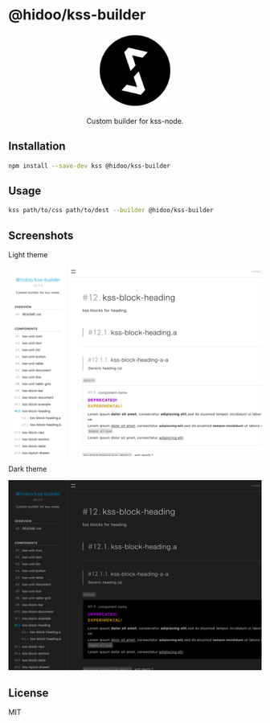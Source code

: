 # @hidoo/kss-builder

<div align="center">
  <img alt="@hidoo/kss-builder" src="https://raw.githubusercontent.com/hidoo/kss-builder/HEAD/.github/assets/logo.svg" width="150" height="150" style="max-width: 100%;">
</div>

<p align="center">Custom builder for kss-node.</p>

## Installation

```sh
npm install --save-dev kss @hidoo/kss-builder
```

## Usage

```bash
kss path/to/css path/to/dest --builder @hidoo/kss-builder
```

## Screenshots

Light theme

![light theme](https://raw.githubusercontent.com/hidoo/kss-builder/HEAD/.github/assets/screenshot-light.png)

Dark theme

![dark theme](https://raw.githubusercontent.com/hidoo/kss-builder/HEAD/.github/assets/screenshot-dark.png)

## License

MIT
